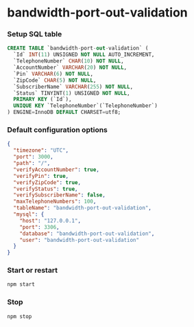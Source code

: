 # bandwidth-port-out-validation

### Setup SQL table

```sql
CREATE TABLE `bandwidth-port-out-validation` (
  `Id` INT(11) UNSIGNED NOT NULL AUTO_INCREMENT,
  `TelephoneNumber` CHAR(10) NOT NULL,
  `AccountNumber` VARCHAR(20) NOT NULL,
  `Pin` VARCHAR(6) NOT NULL,
  `ZipCode` CHAR(5) NOT NULL,
  `SubscriberName` VARCHAR(255) NOT NULL,
  `Status` TINYINT(1) UNSIGNED NOT NULL,
  PRIMARY KEY (`Id`),
  UNIQUE KEY `TelephoneNumber`(`TelephoneNumber`)
) ENGINE=InnoDB DEFAULT CHARSET=utf8;
```

### Default configuration options

```json
{
  "timezone": "UTC",
  "port": 3000,
  "path": "/",
  "verifyAccountNumber": true,
  "verifyPin": true,
  "verifyZipCode": true,
  "verifyStatus": true,
  "verifySubscriberName": false,
  "maxTelephoneNumbers": 100,
  "tableName": "bandwidth-port-out-validation",
  "mysql": {
    "host": "127.0.0.1",
    "port": 3306,
    "database": "bandwidth-port-out-validation",
    "user": "bandwidth-port-out-validation"
  }
}
```

### Start or restart

```bash
npm start
```

### Stop

```bash
npm stop
```
